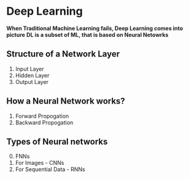 # Deep Learning
**When Traditional Machine Learning fails, Deep Learning comes into picture**
**DL is a subset of ML, that is based on **Neural Netowrks****

## Structure of a Network Layer
1. Input Layer
2. Hidden Layer
3. Output Layer
## How a Neural Network works?
1. Forward Propogation
2. Backward Propogation


## Types of Neural networks
0. FNNs
1. For Images - CNNs
2. For Sequential Data - RNNs
   
